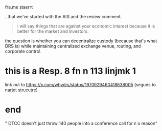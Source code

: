 fra,me staerrt

..that we've started with the AtS and the review comment.


> I will say things that are against your economic interest because it is better for the market and investors.


the question is whether you can decentralize custody (because that's what DRS is) while maintaining centralized exchange venue, routing, and corporate control. 

#  this  is a  Resp. 8 fn n 113 linjmk  1

link out to https://x.com/whydrs/status/1970929460418638005 (segues to narjet  strucutre)



# end

" DTCC doesn't  just  throw  140 people into a conference call for n o reason"
